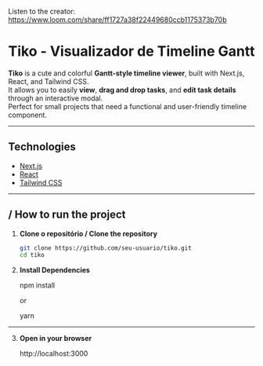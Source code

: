 Listen to the creator:
https://www.loom.com/share/ff1727a38f22449680ccb1175373b70b

# Tiko - Visualizador de Timeline Gantt

**Tiko** is a cute and colorful **Gantt-style timeline viewer**, built with Next.js, React, and Tailwind CSS.  
It allows you to easily **view**, **drag and drop tasks**, and **edit task details** through an interactive modal.  
Perfect for small projects that need a functional and user-friendly timeline component.

---

## Technologies

- [Next.js](https://nextjs.org/)
- [React](https://reactjs.org/)
- [Tailwind CSS](https://tailwindcss.com/)

---

## / How to run the project

1. **Clone o repositório / Clone the repository**

   ```bash
   git clone https://github.com/seu-usuario/tiko.git
   cd tiko


   ```

2. **Install Dependencies**

   npm install

   or

   yarn

---

3. **Open in your browser**

   http://localhost:3000

